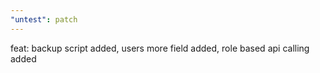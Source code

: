```yaml
---
"untest": patch
---
```


feat: backup script added, users more field added, role based api calling added
